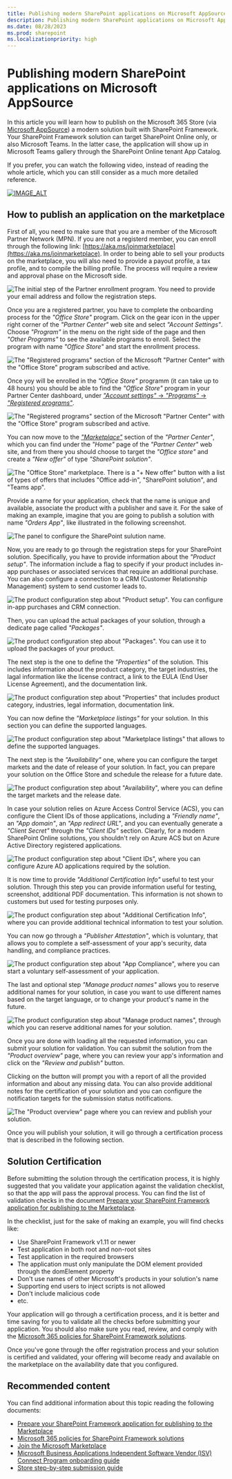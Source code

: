 ```yaml
---
title: Publishing modern SharePoint applications on Microsoft AppSource
description: Publishing modern SharePoint applications on Microsoft AppSource
ms.date: 08/28/2023
ms.prod: sharepoint
ms.localizationpriority: high
---
```


# Publishing modern SharePoint applications on Microsoft AppSource

In this article you will learn how to publish on the Microsoft 365 Store (via [Microsoft AppSource](https://appsource.microsoft.com/)) a modern solution built with SharePoint Framework. Your SharePoint Framework solution can target SharePoint Online only, or also Microsoft Teams. In the latter case, the application will show up in Microsoft Teams gallery through the SharePoint Online tenant App Catalog.

If you prefer, you can watch the following video, instead of reading the whole article, which you can still consider as a much more detailed reference.

[![IMAGE_ALT](https://img.youtube.com/vi/_z-q787tGrQ/0.jpg)](https://youtu.be/_z-q787tGrQ)

## How to publish an application on the marketplace

First of all, you need to make sure that you are a member of the Microsoft Partner Network (MPN). If you are not a registerd member, you can enroll through the following link: [https://aka.ms/joinmarketplace](https://aka.ms/joinmarketplace). In order to being able to sell your products on the marketplace, you will also need to provide a payout profile, a tax profile, and to compile the billing profile. The process will require a review and approval phase on the Microsoft side.

![The initial step of the Partner enrollment program. You need to provide your email address and follow the registration steps.](../images/add-in-transform/publishing-modern-sharepoint-apps-on-appsource/publishing-modern-sharepoint-apps-on-appsource-partner-center-01.png)

Once you are a registered partner, you have to complete the onboarding process for the *"Office Store"* program. Click on the gear icon in the upper right corner of the *"Partner Center"* web site and select *"Account Settings"*. Choose *"Program"* in the menu on the right side of the page and then *"Other Programs"* to see the available programs to enroll. Select the program with name *"Office Store"* and start the enrollment process.

![The *"Registered programs"* section of the Microsoft *"Partner Center"* with the *"Office Store"* program subscribed and active.](../images/add-in-transform/publishing-modern-sharepoint-apps-on-appsource/publishing-modern-sharepoint-apps-on-appsource-partner-center-02.png)

Once yoy will be enrolled in the *"Office Store"* programm (it can take up to 48 hours) you should be able to find the *"Office Store"* program in your Partner Center dashboard, under [*"Account settings"* -> *"Programs"* -> *"Registered programs"*](https://partner.microsoft.com/en-us/dashboard/account/v3/settings/programs).

![The *"Registered programs"* section of the Microsoft *"Partner Center"* with the *"Office Store"* program subscribed and active.](../images/add-in-transform/publishing-modern-sharepoint-apps-on-appsource/publishing-modern-sharepoint-apps-on-appsource-partner-center-03.png)

You can now move to the [*"Marketplace"*](https://partner.microsoft.com/en-us/dashboard/marketplace-offers/overview) section of the *"Partner Center"*, which you can find under the *"Home"* page of the *"Partner Center"* web site, and from there you should choose to target the *"Office store"* and create a *"New offer"* of type *"SharePoint solution"*.

![The *"Office Store"* marketplace. There is a *"+ New offer"* button with a list of types of offers that includes "Office add-in", "SharePoint solution", and "Teams app".](../images/add-in-transform/publishing-modern-sharepoint-apps-on-appsource/publishing-modern-sharepoint-apps-on-appsource-partner-center-04.png)

Provide a name for your application, check that the name is unique and available, associate the product with a publisher and save it. For the sake of making an example, imagine that you are going to publish a solution with name *"Orders App"*, like illustrated in the following screenshot.

![The panel to configure the SharePoint sulution name.](../images/add-in-transform/publishing-modern-sharepoint-apps-on-appsource/Publishing-modern-SharePoint-apps-on-AppSource-Partner-Center-05.png)

Now, you are ready to go through the registration steps for your SharePoint solution. Specifically, you have to provide information about the *"Product setup"*. The information include a flag to specify if your product includes in-app purchases or associated services that require an additional purchase. You can also configure a connection to a CRM (Customer Relationship Management) system to send customer leads to.

![The product configuration step about *"Product setup"*. You can configure in-app purchases and CRM connection.](../images/add-in-transform/publishing-modern-sharepoint-apps-on-appsource/publishing-modern-sharepoint-apps-on-appsource-partner-center-06.png)

Then, you can upload the actual packages of your solution, through a dedicate page called *"Packages"*.

![The product configuration step about *"Packages"*. You can use it to upload the packages of your product.](../images/add-in-transform/publishing-modern-sharepoint-apps-on-appsource/publishing-modern-sharepoint-apps-on-appsource-partner-center-07.png)

The next step is the one to define the *"Properties"* of the solution. This includes information about the product category, the target industries, the lagal information like the license contract, a link to the EULA (End User License Agreement), and the documentation link.

![The product configuration step about *"Properties"* that includes product category, industries, legal information, documentation link.](../images/add-in-transform/publishing-modern-sharepoint-apps-on-appsource/publishing-modern-sharepoint-apps-on-appsource-partner-center-08.png)

You can now define the *"Marketplace listings"* for your solution. In this section you can define the supported languages.

![The product configuration step about *"Marketplace listings"* that allows to define the supported languages.](../images/add-in-transform/publishing-modern-sharepoint-apps-on-appsource/publishing-modern-sharepoint-apps-on-appsource-partner-center-09.png)

The next step is the *"Availability"* one, where you can configure the target markets and the date of release of your solution. In fact, you can prepare your solution on the Office Store and schedule the release for a future date.

![The product configuration step about *"Availability"*, where you can define the target markets and the release date.](../images/add-in-transform/publishing-modern-sharepoint-apps-on-appsource/publishing-modern-sharepoint-apps-on-appsource-partner-center-10.png)

In case your solution relies on Azure Access Control Service (ACS), you can configure the Client IDs of those applications, including a *"Friendly name"*, an *"App domain"*, an *"App redirect URL"*, and you can eventually generate a *"Client Secret"* through the *"Client IDs"* section. Clearly, for a modern SharePoint Online solutions, you shouldn't rely on Azure ACS but on Azure Active Directory registered applications.

![The product configuration step about *"Client IDs"*, where you can configure Azure AD applications required by the solution.](../images/add-in-transform/publishing-modern-sharepoint-apps-on-appsource/publishing-modern-sharepoint-apps-on-appsource-partner-center-11.png)

It is now time to provide *"Additional Certification Info"* useful to test your solution. Through this step you can provide information useful for testing, screenshot, additional PDF documentation. This information is not shown to customers but used for testing purposes only. 

![The product configuration step about *"Additional Certification Info"*, where you can provide additional technical information to test your solution.](../images/add-in-transform/publishing-modern-sharepoint-apps-on-appsource/publishing-modern-sharepoint-apps-on-appsource-partner-center-12.png)

You can now go through a *"Publisher Attestation"*, which is voluntary, that allows you to complete a self-assessment of your app's security, data handling, and compliance practices.

![The product configuration step about *"App Compliance"*, where you can start a voluntary self-assessment of your application.](../images/add-in-transform/publishing-modern-sharepoint-apps-on-appsource/publishing-modern-sharepoint-apps-on-appsource-partner-center-13.png)

The last and optional step *"Manage product names"* allows you to reserve additional names for your solution, in case you want to use different names based on the target language, or to change your product's name in the future.

![The product configuration step about *"Manage product names"*, through which you can reserve additional names for your solution.](../images/add-in-transform/publishing-modern-sharepoint-apps-on-appsource/publishing-modern-sharepoint-apps-on-appsource-partner-center-14.png)

Once you are done with loading all the requested information, you can submit your solution for validation. You can submit the solution from the *"Product overview"* page, where you can review your app's information and click on the *"Review and publish"* button. 

Clicking on the button will prompt you with a report of all the provided information and about any missing data. You can also provide additional notes for the certification of your solution and you can configure the notification targets for the submission status notifications. 

![The *"Product overview"* page where you can review and publish your solution.](../images/add-in-transform/publishing-modern-sharepoint-apps-on-appsource/publishing-modern-sharepoint-apps-on-appsource-partner-center-15.png)

Once you will publish your solution, it will go through a certification process that is described in the following section.

## Solution Certification

Before submitting the solution through the certification process, it is highly suggested that you validate your application against the validation checklist, so that the app will pass the approval process. You can find the list of validation checks in the document [Prepare your SharePoint Framework application for publishing to the Marketplace](../spfx/publish-to-marketplace-checklist.md).

In the checklist, just for the sake of making an example, you will find checks like:

- Use SharePoint Framework v1.11 or newer
- Test application in both root and non-root sites
- Test application in the required browsers
- The application must only manipulate the DOM element provided through the domElement property
- Don't use names of other Microsoft's products in your solution's name
- Supporting end users to inject scripts is not allowed
- Don't include malicious code
- etc.

Your application will go through a certification process, and it is better and time saving for you to validate all the checks before submitting your application. You should also make sure you read, review, and comply with the [Microsoft 365 policies for SharePoint Framework solutions](https://learn.microsoft.com/en-us/legal/marketplace/certification-policies#1170-sharepoint-framework-solutions).

Once you've gone through the offer registration process and your solution is certified and validated, your offering will become ready and available on the marketplace on the availability date that you configured.

## Recommended content

You can find additional information about this topic reading the following documents:

* [Prepare your SharePoint Framework application for publishing to the Marketplace](../spfx/publish-to-marketplace-checklist.md)
* [Microsoft 365 policies for SharePoint Framework solutions](https://learn.microsoft.com/en-us/legal/marketplace/certification-policies#1170-sharepoint-framework-solutions)
* [Join the Microsoft Marketplace](https://aka.ms/joinmarketplace)
* [Microsoft Business Applications Independent Software Vendor (ISV) Connect Program onboarding guide](https://learn.microsoft.com/en-us/azure/marketplace/business-applications-isv-program)
* [Store step-by-step submission guide](https://learn.microsoft.com/en-us/azure/marketplace/add-in-submission-guide)
